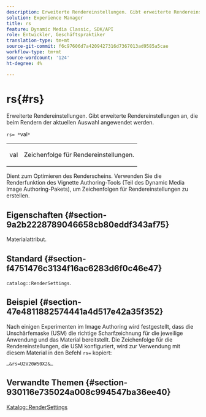 ```yaml
---
description: Erweiterte Rendereinstellungen. Gibt erweiterte Rendereinstellungen an, die beim Rendern der aktuellen Auswahl angewendet werden.
solution: Experience Manager
title: rs
feature: Dynamic Media Classic, SDK/API
role: Entwickler, Geschäftspraktiker
translation-type: tm+mt
source-git-commit: f6c97606d7a4209427316d7367013ad9585a5cae
workflow-type: tm+mt
source-wordcount: '124'
ht-degree: 4%

---
```



# rs{#rs}

Erweiterte Rendereinstellungen. Gibt erweiterte Rendereinstellungen an, die beim Rendern der aktuellen Auswahl angewendet werden.

`rs= *`val`*`

<table id="simpletable_4B028996E5824FC18B9749D1A6A3C2E3"> 
 <tr class="strow"> 
  <td class="stentry"> <p><span class="varname"> val</span> </p> </td> 
  <td class="stentry"> <p>Zeichenfolge für Rendereinstellungen. </p></td> 
 </tr> 
</table>

Dient zum Optimieren des Renderscheins. Verwenden Sie die Renderfunktion des Vignette Authoring-Tools (Teil des Dynamic Media Image Authoring-Pakets), um Zeichenfolgen für Rendereinstellungen zu erstellen.

## Eigenschaften {#section-9a2b2228789046658cb80eddf343af75}

Materialattribut.

## Standard {#section-f4751476c3134f16ac6283d6f0c46e47}

`catalog::RenderSettings`.

## Beispiel {#section-47e4811882574441a4d517e42a35f352}

Nach einigen Experimenten im Image Authoring wird festgestellt, dass die Unschärfemaske (USM) die richtige Scharfzeichnung für die jeweilige Anwendung und das Material bereitstellt. Die Zeichenfolge für die Rendereinstellungen, die USM konfiguriert, wird zur Verwendung mit diesem Material in den Befehl `rs=` kopiert:

`…&rs=U2V20W50X2&…`

## Verwandte Themen {#section-930116e735024a008c994547ba36ee40}

[Katalog::RenderSettings](../../../../../ir-api/material-cat/image-rendering-api-ref/c-ir-material-catalog/c-ir-material-data-reference/r-ir-rendersettings-dataref.md#reference-9ce753ae4096455eadcc12ac064de711)
